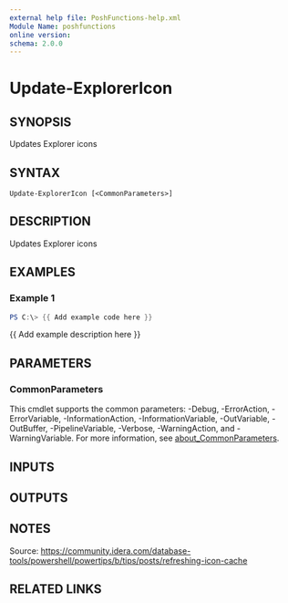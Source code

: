 ```yaml
---
external help file: PoshFunctions-help.xml
Module Name: poshfunctions
online version:
schema: 2.0.0
---
```


# Update-ExplorerIcon

## SYNOPSIS
Updates Explorer icons

## SYNTAX

```
Update-ExplorerIcon [<CommonParameters>]
```

## DESCRIPTION
Updates Explorer icons

## EXAMPLES

### Example 1
```powershell
PS C:\> {{ Add example code here }}
```

{{ Add example description here }}

## PARAMETERS

### CommonParameters
This cmdlet supports the common parameters: -Debug, -ErrorAction, -ErrorVariable, -InformationAction, -InformationVariable, -OutVariable, -OutBuffer, -PipelineVariable, -Verbose, -WarningAction, and -WarningVariable. For more information, see [about_CommonParameters](http://go.microsoft.com/fwlink/?LinkID=113216).

## INPUTS

## OUTPUTS

## NOTES
Source: https://community.idera.com/database-tools/powershell/powertips/b/tips/posts/refreshing-icon-cache

## RELATED LINKS
